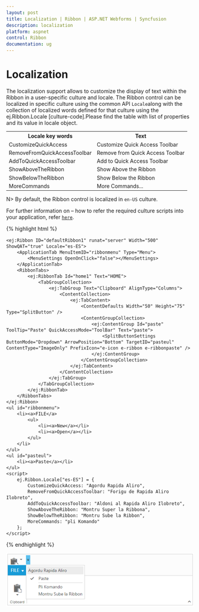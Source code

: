 ```yaml
---
layout: post
title: Localization | Ribbon | ASP.NET Webforms | Syncfusion
description: localization
platform: aspnet
control: Ribbon
documentation: ug
---
```


# Localization 

The localization support allows to customize the display of text within the Ribbon in a user-specific culture and locale. The Ribbon control can be localized in specific culture using the common API `Locale`along with the collection of localized words defined for that culture using the ej.Ribbon.Locale [culture-code].Please find the table with list of properties and its value in locale object.

<table>
<tr>
<th>
Locale key words </th><th>
Text</th></tr>
<tr>
<td>
CustomizeQuickAccess</td><td>
Customize Quick Access Toolbar</td></tr>
<tr>
<td>
RemoveFromQuickAccessToolbar</td><td>
Remove from Quick Access Toolbar</td></tr>
<tr>
<td>
AddToQuickAccessToolbar</td><td>
Add to Quick Access Toolbar</td></tr>
<tr>
<td>
ShowAboveTheRibbon</td><td>
Show Above the Ribbon</td></tr>
<tr>
<td>
ShowBelowTheRibbon</td><td>
Show Below the Ribbon</td></tr>
<tr>
<td>
MoreCommands</td><td>
More Commands...</td></tr>
</table>

N> By default, the Ribbon control is localized in `en-US` culture.

For further information on – how to refer the required culture scripts into your application, refer [`here`](http://help.syncfusion.com/js/localization).

{% highlight html %}

	<ej:Ribbon ID="defaultRibbon1" runat="server" Width="500" ShowQAT="true" Locale="es-ES">
		<ApplicationTab MenuItemID="ribbonmenu" Type="Menu">
			<MenuSettings OpenOnClick="false"></MenuSettings>
		</ApplicationTab>
		<RibbonTabs>
			<ej:RibbonTab Id="home1" Text="HOME">
				<TabGroupCollection>
					<ej:TabGroup Text="Clipboard" AlignType="Columns">
						<ContentCollection>
							<ej:TabContent>
								<ContentDefaults Width="50" Height="75" Type="SplitButton" />
								<ContentGroupCollection>
									<ej:ContentGroup Id="paste" ToolTip="Paste" QuickAccessMode="ToolBar" Text="paste">
										<SplitButtonSettings ButtonMode="Dropdown" ArrowPosition="Bottom" TargetID="pasteul" ContentType="ImageOnly" PrefixIcon="e-icon e-ribbon e-ribbonpaste" />
									</ej:ContentGroup>
								</ContentGroupCollection>
							</ej:TabContent>
						</ContentCollection>
					</ej:TabGroup>
				</TabGroupCollection>
			</ej:RibbonTab>
		</RibbonTabs>
	</ej:Ribbon>
	<ul id="ribbonmenu">
		<li><a>FILE</a>
			<ul>
				<li><a>New</a></li>
				<li><a>Open</a></li>
			</ul>
		</li>
	</ul>
	<ul id="pasteul">
		<li><a>Paste</a></li>
	</ul>
	<script>
		ej.Ribbon.Locale["es-ES"] = {
			CustomizeQuickAccess: "Agordu Rapida Aliro",
			RemoveFromQuickAccessToolbar: "Forigu de Rapida Aliro Ilobreto",
			AddToQuickAccessToolbar: "Aldoni al Rapida Aliro Ilobreto",
			ShowAboveTheRibbon: "Montru Super la Ribbona",
			ShowBelowTheRibbon: "Montru Sube la Ribbon",
			MoreCommands: "pli Komando"
		};
	</script>

{% endhighlight %}

![Localization_images1](Localization_images/localization_img1.png)